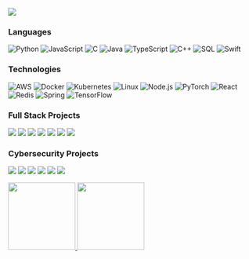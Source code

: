 [![](https://raw.githubusercontent.com/TanguyPalmie/TanguyPalmie/master/profile.gif)](https://www.TanguyPalmie.com/)<!-- If you want the template for my gif, email me! -->

### Languages

![Python](https://img.shields.io/badge/-Python-000?&logo=Python)
![JavaScript](https://img.shields.io/badge/-JavaScript-000?&logo=JavaScript)
![C](https://img.shields.io/badge/-C-000?&logo=C)
![Java](https://img.shields.io/badge/-Java-000?&logo=Java&logoColor=007396)
![TypeScript](https://img.shields.io/badge/-TypeScript-000?&logo=TypeScript)
![C++](https://img.shields.io/badge/-C++-000?&logo=c%2b%2b&logoColor=00599C)
![SQL](https://img.shields.io/badge/-SQL-000?&logo=MySQL)
![Swift](https://img.shields.io/badge/-Swift-000?&logo=Swift)

### Technologies

![AWS](https://img.shields.io/badge/-AWS-000?&logo=Amazon-AWS&logoColor=F90)
![Docker](https://img.shields.io/badge/-Docker-000?&logo=Docker)
![Kubernetes](https://img.shields.io/badge/-Kubernetes-000?&logo=Kubernetes)
![Linux](https://img.shields.io/badge/-Linux-000?&logo=Linux)
![Node.js](https://img.shields.io/badge/-Node.js-000?&logo=node.js)
![PyTorch](https://img.shields.io/badge/-PyTorch-000?&logo=PyTorch)
![React](https://img.shields.io/badge/-React-000?&logo=React)
![Redis](https://img.shields.io/badge/-Redis-000?&logo=Redis)
![Spring](https://img.shields.io/badge/-Spring-000?&logo=Spring)
![TensorFlow](https://img.shields.io/badge/-TensorFlow-000?&logo=TensorFlow)

### Full Stack Projects

[![](https://img.shields.io/badge/-🧬%20My%20Website-000)](https://github.com/XDemonBloodX/v2)
[![](https://img.shields.io/badge/-🦠%20COVID‑19%20Dashboard-000)](https://github.com/TanguyPalmie/COVID-19-Dashboard)
[![](https://img.shields.io/badge/-📝%20Summarizer-000)](https://github.com/TanguyPalmie/Summarizer)
[![](https://img.shields.io/badge/-🔬%20Overwatch-000)](https://github.com/TanguyPalmie/overwatch)
[![](https://img.shields.io/badge/-🛰%20KubeSat-000)](https://github.com/TanguyPalmie/kubesat)
[![](https://img.shields.io/badge/-🔊%20Voice%20Poker-000)](https://github.com/TanguyPalmie/Poker)
[![](https://img.shields.io/badge/-🗺%20PokémonGo%20Map-000)](https://github.com/TanguyPalmie/PokemonGo-Map)

### Cybersecurity Projects

[![](https://img.shields.io/badge/-🩸%20Heartbleed-000)](https://github.com/TanguyPalmie/Heartbleed)
[![](https://img.shields.io/badge/-🌊%20SYN%20Flood-000)](https://github.com/TanguyPalmie/SYN-Flood)
[![](https://img.shields.io/badge/-🗂%20Packet%20Sniffing%20%26%20Spoofing-000)](https://github.com/TanguyPalmie/Packet-Sniffing-and-Spoofing)
[![](https://img.shields.io/badge/-💉%20SQL%20Injection-000)](https://github.com/TanguyPalmie/SQL-Injection)
[![](https://img.shields.io/badge/-🛡%20Spectre%20%26%20Meltdown-000)](https://github.com/TanguyPalmie/Meltdown-Spectre)
[![](https://img.shields.io/badge/-🌐%20Network%20Tools-000)](https://github.com/TanguyPalmie/Network-Tools)

<a href="https://github.com/TanguyPalmie"><img height="137px" src="https://github-readme-stats.vercel.app/api?username=TanguyPalmie&hide_title=true&hide_border=true&show_icons=true&include_all_commits=true&count_private=true&line_height=21&text_color=000&icon_color=000&bg_color=0,ea6161,ffc64d,fffc4d,52fa5a&theme=graywhite" />
  </a>
<a href="https://github.com/TanguyPalmie/"><img height="137px" src="https://github-readme-stats.vercel.app/api/top-langs/?username=TanguyPalmie&hide=html&hide_title=true&hide_border=true&layout=compact&langs_count=6&exclude_repo=comp426,Redventures-Movie-Quotes&text_color=000&icon_color=fff&bg_color=0,52fa5a,4dfcff,c64dff&theme=graywhite"/></a>
